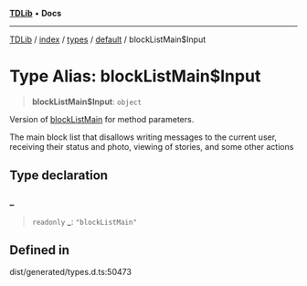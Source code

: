 [**TDLib**](../../../../../../README.md) • **Docs**

***

[TDLib](../../../../../../modules.md) / [index](../../../../../README.md) / [types](../../../README.md) / [default](../README.md) / blockListMain$Input

# Type Alias: blockListMain$Input

> **blockListMain$Input**: `object`

Version of [blockListMain](blockListMain.md) for method parameters.

The main block list that disallows writing messages to the current user, receiving their status and photo, viewing of stories, and some other actions

## Type declaration

### \_

> `readonly` **\_**: `"blockListMain"`

## Defined in

dist/generated/types.d.ts:50473
